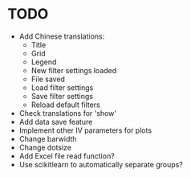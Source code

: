 TODO
====

- Add Chinese translations:
  - Title
  - Grid
  - Legend
  - New filter settings loaded
  - File saved
  - Load filter settings
  - Save filter settings
  - Reload default filters
- Check translations for 'show'
- Add data save feature
- Implement other IV parameters for plots
- Change barwidth
- Change dotsize
- Add Excel file read function?
- Use scikitlearn to automatically separate groups?
